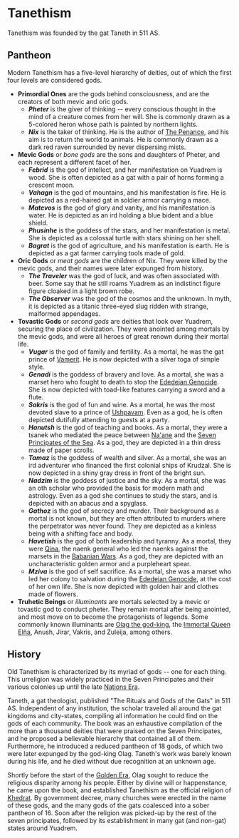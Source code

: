 # Tanethism
Tanethism was founded by the gat Taneth in 511 AS.

## Pantheon
Modern Tanethism has a five-level hierarchy of deities, out of which the first four levels are considered gods.
* **Primordial Ones** are the gods behind consciousness, and are the creators of both mevic and oric gods.
    * ***Pheter*** is the giver of thinking -- every conscious thought in the mind of a creature comes from her will.
    She is commonly drawn as a 5-colored heron whose path is painted by northern lights.
    * ***Nix*** is the taker of thinking.
    He is the author of [The Penance](TODO), and his aim is to return the world to animals.
    He is commonly drawn as a dark red raven surrounded by never dispersing mists.
* **Mevic Gods** or *bone gods* are the sons and daughters of Pheter, and each represent a different facet of her.
    * ***Febrid*** is the god of intellect, and her manifestation on Yuadrem is wood.
    She is often depicted as a gat with a pair of horns forming a crescent moon.
    * ***Vahagn*** is the god of mountains, and his manifestation is fire.
    He is depicted as a red-haired gat in soldier armor carrying a mace.
    * ***Matevos*** is the god of glory and vanity, and his manifestation is water.
    He is depicted as an ird holding a blue bident and a blue shield.
    * ***Phusinhe*** is the goddess of the stars, and her manifestation is metal.
    She is depicted as a colossal turtle with stars shining on her shell.
    * ***Bagrat*** is the god of agriculture, and his manifestation is earth.
    He is depicted as a gat farmer carrying tools made of gold.
* **Oric Gods** or *meat gods* are the children of Nix.
They were killed by the mevic gods, and their names were later expunged from history.
    * ***The Traveler*** was the god of luck, and was often associated with beer.
    Some say that he still roams Yuadrem as an indistinct figure figure cloaked in a light brown robe.
    * ***The Observer*** was the god of the cosmos and the unknown.
    In myth, it is depicted as a titanic three-eyed slug ridden with strange, malformed appendages.
* **Tovastic Gods** or *second gods* are deities that look over Yuadrem, securing the place of civilization.
They were anointed among mortals by the mevic gods, and were all heroes of great renown during their mortal life.
    * ***Vugar*** is the god of family and fertility.
    As a mortal, he was the gat prince of [Vamerit](TODO).
    He is now depicted with a silver toga of simple style.
    * ***Genadi*** is the goddess of bravery and love.
    As a mortal, she was a marset hero who fought to death to stop the [Ededeian Genocide](TODO).
    She is now depicted with toad-like features carrying a sword and a flute.
    * ***Sakris*** is the god of fun and wine.
    As a mortal, he was the most devoted slave to a prince of [Ushpavam](TODO).
    Even as a god, he is often depicted dutifully attending to guests at a party.
    * ***Hanutsh*** is the god of teaching and books.
    As a mortal, they were a tsanek who mediated the peace between [Na'ane](TODO) and the [Seven Principates of the Sea](TODO).
    As a god, they are depicted in a thin dress made of paper scrolls.
    * ***Tamaz*** is the goddess of wealth and silver.
    As a mortal, she was an ird adventurer who financed the first colonial ships of Krudzal.
    She is now depicted in a shiny gray dress in front of the bright sun.
    * ***Nadzim*** is the goddess of justice and the sky.
    As a mortal, she was an oth scholar who provided the basis for modern math and astrology.
    Even as a god she continues to study the stars, and is depicted with an abacus and a spyglass.
    * ***Gathoz*** is the god of secrecy and murder.
    Their background as a mortal is not known, but they are often attributed to murders where the perpetrator was never found.
    They are depicted as a kinless being with a shifting face and body.
    * ***Havetish*** is the god of both leadership and tyranny.
    As a mortal, they were [Qina](TODO), the naenk general who led the naenks against the marsets in the [Babanian Wars](TODO).
    As a god, they are depicted with an uncharacteristic golden armor and a purpleheart spear.
    * ***Mziva*** is the god of self sacrifice.
    As a mortal, she was a marset who led her colony to salvation during the [Ededeian Genocide](TODO), at the cost of her own life.
    She is now depicted with golden hair and clothes made of flowers.
* **Truhetic Beings** or *illuminants* are mortals selected by a mevic or tovastic god to conduct pheter.
They remain mortal after being anointed, and most move on to become the protagonists of legends.
Some commonly known illuminants are [Olag the god-king](TODO), the [Immortal Queen Elña](TODO), Anush, Jirar, Vakris, and Zuleija, among others.

## History
Old Tanethism is characterized by its myriad of gods -- one for each thing.
This urreligion was widely practiced in the Seven Principates and their various colonies up until the late [Nations Era](TODO).

Taneth, a gat theologist, published "The Rituals and Gods of the Gats" in 511 AS.
Independent of any institution, the scholar traveled all around the gat kingdoms and city-states, compiling all information he could find on the gods of each community.
The book was an exhaustive compilation of the more than a thousand deities that were praised on the Seven Principates, and he proposed a believable hierarchy that contained all of them.
Furthermore, he introduced a reduced pantheon of 18 gods, of which two were later expunged by the god-king Olag.
Taneth's work was barely known during his life, and he died without due recognition at an unknown age.

Shortly before the start of the [Golden Era](TODO), Olag sought to reduce the religious disparity among his people.
Either by divine will or happenstance, he came upon the book, and established Tanethism as the official religion of [Khedrat](TODO).
By government decree, many churches were erected in the name of these gods, and the many gods of the gats coalesced into a sober pantheon of 16.
Soon after the religion was picked-up by the rest of the seven principates, followed by its establishment in many gat (and non-gat) states around Yuadrem.

<!-- Many have a favorite among the gods, one whose ideals and teaching they make their own.
A few even dedicate entirely to a single deity, serving as a priest, acolyte, or champion of that god's image.
Famous among these devout beings are the nimrod, an organization of zealous hunters of Phusinhe who pursue all who disturb the balance of Yuadrem.
Well-known as well are the followers of Havetish, a group of gats in golden robes whose goal is to distribute wealth and food to the impoverished hamlets of the inner regions of the Seven Principates.
-->
